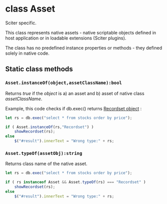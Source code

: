 # class Asset

Sciter specific.

This class represents native assets - native scriptable objects defined in host application or in loadable extensions (Sciter plugins).

The class has no predefined instance properties or methods - they defined solely in native code.

## Static class methods

### `Asset.instanceOf(object,assetClassName):bool`

Returns _true_ if the _object_ is a) an asset and b) asset of native class _assetClassName_. 

Example, this code checks if db.exec() returns [Recordset object](https://gitlab.com/sciter-engine/sciter-js-sdk/-/blob/main/sqlite/sciter-sqlite.h#L63) :
```js
let rs = db.exec("select * from stocks order by price");

if ( Asset.instanceOf(rs,"Recordset") )
    showRecordset(rs);
else
    $("#result").innerText = "Wrong type:" + rs;
```

### `Asset.typeOf(assetObj):string`

Returns class name of the native asset.

```js
let rs = db.exec("select * from stocks order by price");

if ( rs instanceof Asset && Asset.typeOf(rs) === "Recordset" )
    showRecordset(rs);
else
    $("#result").innerText = "Wrong type:" + rs;
```
